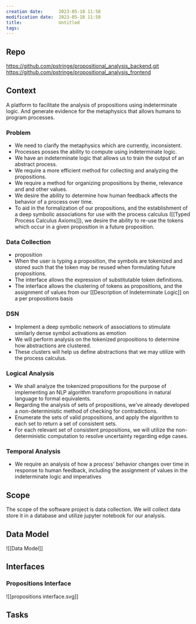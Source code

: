 ```yaml
---
creation date:		2023-05-18 11:58
modification date:	2023-05-18 11:58
title: 				Untitled
tags:
---
```

## Repo
https://github.com/pstringe/propositional_analysis_backend.git
https://github.com/pstringe/propositional_analysis_frontend

## Context
A platform to facilitate the analysis of propositions using indeterminate logic. And generate evidence for the metaphysics that allows humans to program processes. 

### Problem
* We need to clarify the metaphysics which are currently, inconsistent.
* Processes posses the ability to compute using indeterminate logic.
* We have an indeterminate logic that allows us to train the output of an abstract process.
* We require a more efficient method for collecting and analyzing the propositions.
* We require a method for organizing propositions by theme, relevance and and other values. 
* We desire the ability to determine how human feedback affects the behavior of a process over time.
* To aid in the formalization of our propositions, and the establishment of a deep symbolic associations for use with the process calculus ([[Typed Process Calculus Axioms]]), we desire the ability to re-use the tokens which occur in a given proposition in a future proposition.

### Data Collection
* proposition 
* When the user is typing a proposition, the symbols are tokenized and stored such that the token may be reused when formulating future propositions.
* The interface allows the expression of substitutable token definitions.
* The interface allows the clustering of tokens as propositions, and the assignment of values from our [[Description of Indeterminate Logic]] on a per propositions basis

### DSN
* Implement a deep symbolic network of associations to stimulate similarly dense symbol activations as emotion 
* We will perform analysis on the tokenized propositions to determine how abstractions are clustered.
* These clusters will help us define abstractions that we may utilize with the process calculus.

### Logical Analysis
* We shall analyze the tokenized propositions for the purpose of implementing an NLP algorithm transform propositions in natural language to formal equivalents.
* Regarding the analysis of sets of propositions, we've already developed a non-deterministic method of checking for contradictions.
* Enumerate the sets of valid propositions, and apply the algorithm to each set to return a set of consistent sets.
* For each relevant set of consistent propositions, we will utilize the non-deterministic computation to resolve uncertainty regarding edge cases.

### Temporal Analysis
* We require an analysis of how a process' behavior changes over time in response to human feedback, including the assignment of values in the indeterminate logic and imperatives

## Scope
The scope of the software project is data collection. We will collect data store it in a database and utilize jupyter notebook for our analysis.

## Data Model
![[Data Model]]

## Interfaces
### Propositions Interface
![[propositions interface.svg]]

## Tasks
